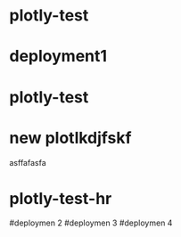 # plotly-test
# deployment1
# plotly-test

# new plotlkdjfskf

asffafasfa
# plotly-test-hr
#deploymen 2
#deploymen 3
#deploymen 4
<!-- #deploymen 5
#deployment 6
#deployment 7 -->